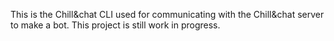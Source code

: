This is the Chill&chat CLI used for communicating with the Chill&chat server to make a bot. This project is still work in progress.